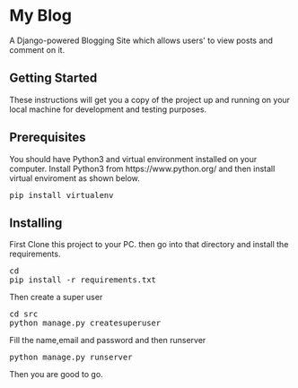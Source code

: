 <h1>My Blog
</h1>
A Django-powered Blogging Site which allows users' to view posts and comment on it.

<h2>Getting Started</h2>
These instructions will get you a copy of the project up and running on your local machine for development and testing purposes.

<h2>Prerequisites</h2>
You should have Python3 and virtual environment installed on your computer. Install Python3 from https://www.python.org/ and then install virtual enviroment as shown below.
<pre>
pip install virtualenv
</pre>
<h2>
Installing
</h2>
First Clone this project to your PC.
then go into that directory and install the requirements.
<pre>
cd 
pip install -r requirements.txt
</pre>

Then create a super user
<pre>
cd src
python manage.py createsuperuser
</pre>

Fill the name,email and password and then runserver
<pre>
python manage.py runserver
</pre>

Then you are good to go.
